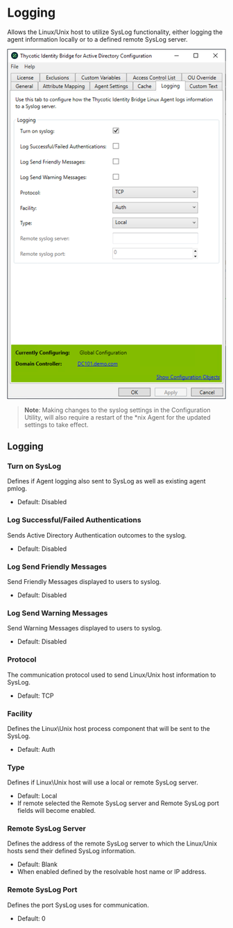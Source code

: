[title]: # (Logging)
[tags]: # (panel)
[priority]: # (6)
# Logging

Allows the Linux/Unix host to utilize SysLog functionality, either logging the agent information locally or to a defined remote SysLog server.

![logging](../images/logging.png "Logging tab of the Bridge Configuration tool")

>**Note**: Making changes to the syslog settings in the Configuration Utility, will also require a restart of the *nix Agent for the updated settings to take effect.

## Logging

### Turn on SysLog

Defines if Agent logging also sent to SysLog as well as existing agent pmlog.

* Default: Disabled

### Log Successful/Failed Authentications

Sends Active Directory Authentication outcomes to the syslog.

* Default: Disabled

### Log Send Friendly Messages

Send Friendly Messages displayed to users to syslog.

* Default: Disabled

### Log Send Warning Messages

Send Warning Messages displayed to users to syslog.

* Default: Disabled

### Protocol

The communication protocol used to send Linux/Unix host information to SysLog.

* Default: TCP

### Facility

Defines the Linux\Unix host process component that will be sent to the SysLog.

* Default: Auth

### Type

Defines if Linux\Unix host will use a local or remote SysLog server.

* Default: Local
* If remote selected the Remote SysLog server and Remote SysLog port fields will become enabled.

### Remote SysLog Server

Defines the address of the remote SysLog server to which the Linux/Unix hosts send their defined SysLog information.

* Default: Blank
* When enabled defined by the resolvable host name or IP address.

### Remote SysLog Port

Defines the port SysLog uses for communication.

* Default: 0
